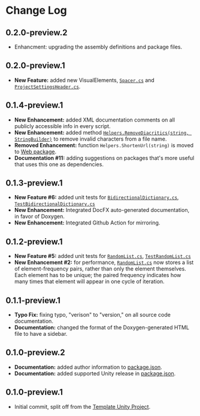 # Change Log

## 0.2.0-preview.2

- Enhancment: upgrading the assembly definitions and package files.

## 0.2.0-preview.1

- **New Feature:** added new VisualElements, [`Spacer.cs`](https://github.com/OmiyaGames/omiya-games-common/blob/master/Editor/VisualElements/Spacer.cs) and [`ProjectSettingsHeader.cs`](https://github.com/OmiyaGames/omiya-games-common/blob/master/Editor/VisualElements/ProjectSettingsHeader.cs).

## 0.1.4-preview.1

- **New Enhancement:** added XML documentation comments on all publicly accessible info in every script.
- **New Enhancement:** added method [`Helpers.RemoveDiacritics(string, StringBuilder)`](https://github.com/OmiyaGames/omiya-games-common/blob/master/Runtime/Helpers.cs) to remove invalid characters from a file name.
- **Removed Enhancement:** function `Helpers.ShortenUrl(string)` is moved to [Web package](https://openupm.com/packages/com.omiyagames.web/).
- **Documentation #11:** adding suggestions on packages that's more useful that uses this one as dependencies.

## 0.1.3-preview.1

- **New Feature #6:** added unit tests for [`BidirectionalDictionary.cs`](https://github.com/OmiyaGames/omiya-games-common/blob/master/Runtime/BidirectionalDictionary.cs), [`TestBidirectionalDictionary.cs`](https://github.com/OmiyaGames/omiya-games-common/blob/master/Tests/Editor/TestBidirectionalDictionary.cs)
- **New Enhancement:** Integrated DocFX auto-generated documentation, in favor of Doxygen.
- **New Enhancement:** Integrated Github Action for mirroring.

## 0.1.2-preview.1

- **New Feature #5:** added unit tests for [`RandomList.cs`](https://github.com/OmiyaGames/omiya-games-common/blob/master/Runtime/RandomList.cs), [`TestRandomList.cs`](https://github.com/OmiyaGames/omiya-games-common/blob/master/Tests/Editor/TestRandomList.cs)
- **New Enhancement #2:** for performance, [`RandomList.cs`](https://github.com/OmiyaGames/omiya-games-common/blob/master/Runtime/RandomList.cs) now stores a list of element-frequency pairs, rather than only the element themselves. Each element has to be unique; the paired frequency indicates how many times that element will appear in one cycle of iteration.

## 0.1.1-preview.1

- **Typo Fix:** fixing typo, "verison" to "version," on all source code documentation.
- **Documentation:** changed the format of the Doxygen-generated HTML file to have a sidebar.

## 0.1.0-preview.2

- **Documentation:** added author information to [package.json](https://github.com/OmiyaGames/omiya-games-common/blob/master/package.json).
- **Documentation:** added supported Unity release in [package.json](https://github.com/OmiyaGames/omiya-games-common/blob/master/package.json).

## 0.1.0-preview.1

- Initial commit, split off from the [Template Unity Project](https://github.com/OmiyaGames/template-unity-project).
